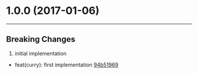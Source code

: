# 1.0.0 (2017-01-06)
---

## Breaking Changes

1. initial implementation
  - feat(curry): first implementation [94b51969](https://github.com/TylorS/typed-curry/commits/94b51969fc6c9ee9e45c8d36db6cf592d59e1ce8)


